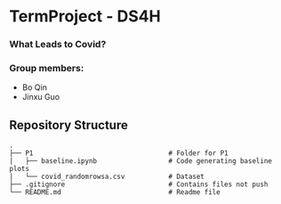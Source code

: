 # TermProject - DS4H

### What Leads to Covid?

### Group members:

- Bo Qin
- Jinxu Guo

## Repository Structure

```
.
├── P1                                  # Folder for P1
|   ├── baseline.ipynb                  # Code generating baseline plots
|   └── covid_randomrowsa.csv           # Dataset
├── .gitignore                          # Contains files not push
└── README.md                           # Readme file
```
